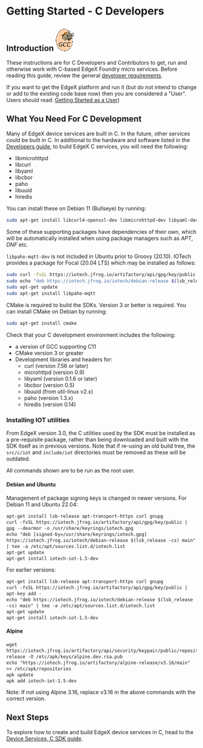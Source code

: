 # Getting Started - C Developers

## Introduction ![image](gcc-logo.png)

These instructions are for C Developers and Contributors to get, run and otherwise work with C-based EdgeX Foundry
micro services. Before reading this guide, review the general [developer requirements](./Ch-GettingStartedDevelopers.md#what-you-need).

If you want to get the EdgeX platform and run it (but do not intend to change or add to the existing code base now) then you are considered a "User". Users should read:
[Getting Started as a User](./Ch-GettingStartedUsers.md))

## What You Need For C Development
Many of EdgeX device services are built in C.  In the future, other services could be built in C.  In additional to the hardware and software listed in the [Developers
guide](./Ch-GettingStartedDevelopers.md), to build EdgeX C services, you will need the following:

-   libmicrohttpd
-   libcurl
-   libyaml
-   libcbor
-   paho
-   libuuid
-   hiredis

You can install these on Debian 11 (Bullseye) by running:
``` bash
sudo apt-get install libcurl4-openssl-dev libmicrohttpd-dev libyaml-dev libcbor-dev libpaho-mqtt-dev uuid-dev libhiredis-dev
```
Some of these supporting packages have dependencies of their own, which will be automatically installed when using package managers such as *APT*, *DNF* etc.

`libpaho-mqtt-dev` is not included in Ubuntu prior to Groovy (20.10). IOTech provides a package for Focal (20.04 LTS) which may be installed as follows:

``` bash
sudo curl -fsSL https://iotech.jfrog.io/artifactory/api/gpg/key/public -o /etc/apt/trusted.gpg.d/iotech-public.asc
sudo echo "deb https://iotech.jfrog.io/iotech/debian-release $(lsb_release -cs) main" | tee -a /etc/apt/sources.list.d/iotech.list
sudo apt-get update
sudo apt-get install libpaho-mqtt
```

CMake is required to build the SDKs.  Version 3 or better is required.  You can install CMake on Debian by running:
``` bash
sudo apt-get install cmake
```

Check that your C development environment includes the following:

- a version of GCC supporting C11
- CMake version 3 or greater
- Development libraries and headers for:
    - curl (version 7.56 or later)
    - microhttpd (version 0.9)
    - libyaml (version 0.1.6 or later)
    - libcbor (version 0.5)
    - libuuid (from util-linux v2.x)
    - paho (version 1.3.x)
    - hiredis (version 0.14)

### Installing IOT utilities

From EdgeX version 3.0, the C utilities used by the SDK must be installed as a pre-requisite package,
rather than being downloaded and built with the SDK itself as in previous versions. Note that if re-using
an old build tree, the `src/c/iot` and `include/iot` directories must be removed as these will be
outdated.

All commands shown are to be run as the root user.

#### Debian and Ubuntu

Management of package signing keys is changed in newer versions. For Debian 11 and Ubuntu 22.04:

```
apt-get install lsb-release apt-transport-https curl gnupg
curl -fsSL https://iotech.jfrog.io/artifactory/api/gpg/key/public | gpg --dearmor -o /usr/share/keyrings/iotech.gpg
echo "deb [signed-by=/usr/share/keyrings/iotech.gpg] https://iotech.jfrog.io/iotech/debian-release $(lsb_release -cs) main" | tee -a /etc/apt/sources.list.d/iotech.list
apt-get update
apt-get install iotech-iot-1.5-dev
```

For earlier versions:

```
apt-get install lsb-release apt-transport-https curl gnupg
curl -fsSL https://iotech.jfrog.io/artifactory/api/gpg/key/public | apt-key add -
echo "deb https://iotech.jfrog.io/iotech/debian-release $(lsb_release -cs) main" | tee -a /etc/apt/sources.list.d/iotech.list
apt-get update
apt-get install iotech-iot-1.5-dev
```

#### Alpine

```
wget https://iotech.jfrog.io/artifactory/api/security/keypair/public/repositories/alpine-release -O /etc/apk/keys/alpine.dev.rsa.pub
echo "https://iotech.jfrog.io/artifactory/alpine-release/v3.16/main" >> /etc/apk/repositories
apk update
apk add iotech-iot-1.5-dev
```

Note: If not using Alpine 3.16, replace v3.16 in the above commands with the correct version.

## Next Steps
To explore how to create and build EdgeX device services in C, head to the [Device Services, C SDK guide](Ch-GettingStartedSDK-C.md).
